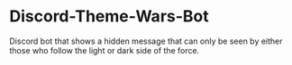 # Discord-Theme-Wars-Bot
Discord bot that shows a hidden message that can only be seen by either those who follow the light or dark side of the force.

